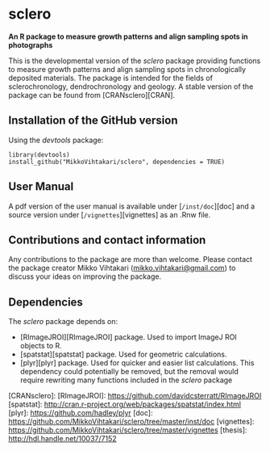 sclero
======
**An R package to measure growth patterns and align sampling spots in photographs**

This is the developmental version of the *sclero* package providing functions to measure growth patterns and align sampling spots in chronologically deposited materials. The package is intended for the fields of sclerochronology, dendrochronology and geology. A stable version of the package can be found from [CRANsclero][CRAN].

Installation of the GitHub version
-------
Using the *devtools* package:
```{r}
library(devtools)
install_github("MikkoVihtakari/sclero", dependencies = TRUE)
```

User Manual
-------
A pdf version of the user manual is available under [`/inst/doc`][doc] and a source version under [`/vignettes`][vignettes] as an .Rnw file.

Contributions and contact information
-------
Any contributions to the package are more than welcome. Please contact the package creator Mikko Vihtakari (<mikko.vihtakari@gmail.com>) to discuss your ideas on improving the package.

Dependencies
--------
The *sclero* package depends on:
- [RImageJROI][RImageJROI] package. Used to import ImageJ ROI objects to R.
- [spatstat][spatstat] package. Used for geometric calculations.
- [plyr][plyr] package. Used for quicker and easier list calculations. This dependency could potentially be removed, but the removal would require rewriting many functions included in the *sclero* package

[CRANsclero]: 
[RImageJROI]: https://github.com/davidcsterratt/RImageJROI
[spatstat]: http://cran.r-project.org/web/packages/spatstat/index.html
[plyr]: https://github.com/hadley/plyr
[doc]: https://github.com/MikkoVihtakari/sclero/tree/master/inst/doc
[vignettes]: https://github.com/MikkoVihtakari/sclero/tree/master/vignettes
[thesis]: http://hdl.handle.net/10037/7152
